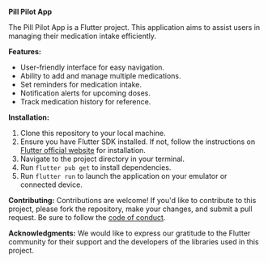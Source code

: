 **Pill Pilot App**


The Pill Pilot App is a Flutter project. This application aims to assist users in managing their medication intake efficiently.

**Features:**
- User-friendly interface for easy navigation.
- Ability to add and manage multiple medications.
- Set reminders for medication intake.
- Notification alerts for upcoming doses.
- Track medication history for reference.

**Installation:**
1. Clone this repository to your local machine.
2. Ensure you have Flutter SDK installed. If not, follow the instructions on [Flutter official website](https://flutter.dev/docs/get-started/install) for installation.
3. Navigate to the project directory in your terminal.
4. Run `flutter pub get` to install dependencies.
5. Run `flutter run` to launch the application on your emulator or connected device.

**Contributing:**
Contributions are welcome! If you'd like to contribute to this project, please fork the repository, make your changes, and submit a pull request. Be sure to follow the [code of conduct](CODE_OF_CONDUCT.md).

**Acknowledgments:**
We would like to express our gratitude to the Flutter community for their support and the developers of the libraries used in this project.
